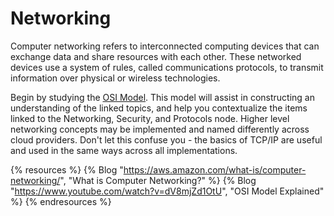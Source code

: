 # Networking

Computer networking refers to interconnected computing devices that can exchange data and share resources with each other. These networked devices use a system of rules, called communications protocols, to transmit information over physical or wireless technologies.

Begin by studying the [OSI Model](https://en.wikipedia.org/wiki/OSI_model). This model will assist in constructing an understanding of the linked topics, and help you contextualize the items linked to the Networking, Security, and Protocols node. Higher level networking concepts may be implemented and named differently across cloud providers. Don't let this confuse you - the basics of TCP/IP are useful and used in the same ways across all implementations.  

{% resources %}
  {% Blog "https://aws.amazon.com/what-is/computer-networking/", "What is Computer Networking?" %}
  {% Blog "https://www.youtube.com/watch?v=dV8mjZd1OtU", "OSI Model Explained" %}
{% endresources %}